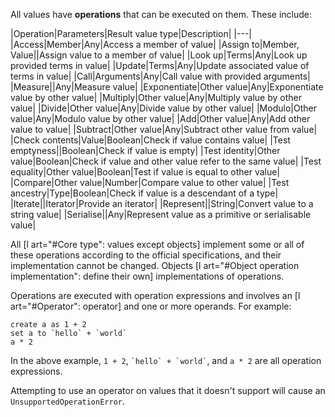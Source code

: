 All values have **operations** that can be executed on them. These include:

|Operation|Parameters|Result value type|Description|
|---|
|Access|Member|Any|Access a member of value|
|Assign to|Member, Value||Assign value to a member of value|
|Look up|Terms|Any|Look up provided terms in value|
|Update|Terms|Any|Update associated value of terms in value|
|Call|Arguments|Any|Call value with provided arguments|
|Measure||Any|Measure value|
|Exponentiate|Other value|Any|Exponentiate value by other value|
|Multiply|Other value|Any|Multiply value by other value|
|Divide|Other value|Any|Divide value by other value|
|Modulo|Other value|Any|Modulo value by other value|
|Add|Other value|Any|Add other value to value|
|Subtract|Other value|Any|Subtract other value from value|
|Check contents|Value|Boolean|Check if value contains value|
|Test emptyness||Boolean|Check if value is empty|
|Test identity|Other value|Boolean|Check if value and other value refer to the same value|
|Test equality|Other value|Boolean|Test if value is equal to other value|
|Compare|Other value|Number|Compare value to other value|
|Test ancestry|Type|Boolean|Check if value is a descendant of a type|
|Iterate||Iterator|Provide an iterator|
|Represent||String|Convert value to a string value|
|Serialise||Any|Represent value as a primitive or serialisable value|

All [l art="#Core type": values except objects] implement some or all of these operations according to the official specifications, and their implementation cannot be changed. Objects [l art="#Object operation implementation": define their own] implementations of operations.

Operations are executed with operation expressions and involves an [l art="#Operator": operator] and one or more operands. For example:

```nanoscript
create a as 1 + 2
set a to `hello` + `world`
a * 2
```

In the above example, `1 + 2`, `` `hello` + `world` ``, and `a * 2` are all operation expressions.

Attempting to use an operator on values that it doesn't support will cause an `UnsupportedOperationError`.

